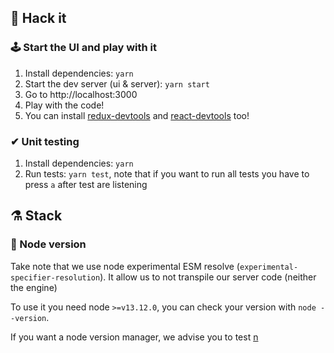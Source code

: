 ## 🤖 Hack it

### 🕹 Start the UI and play with it

1. Install dependencies: `yarn`
2. Start the dev server (ui & server): `yarn start`
3. Go to http://localhost:3000
4. Play with the code!
5. You can install [redux-devtools](https://chrome.google.com/webstore/detail/redux-devtools/lmhkpmbekcpmknklioeibfkpmmfibljd?hl=fr) and [react-devtools](https://chrome.google.com/webstore/detail/react-developer-tools/fmkadmapgofadopljbjfkapdkoienihi) too!

### ✔ Unit testing

1. Install dependencies: `yarn`
2. Run tests: `yarn test`, note that if you want to run all tests you have to press `a` after test are listening

## ⚗ Stack

### 💠 Node version

Take note that we use node experimental ESM resolve (`experimental-specifier-resolution`).
It allow us to not transpile our server code (neither the engine)

To use it you need node `>=v13.12.0`, you can check your version with `node --version`.

If you want a node version manager, we advise you to test [n](https://github.com/tj/n)
